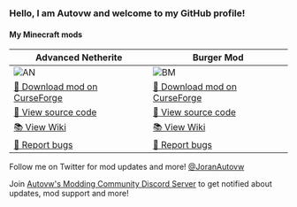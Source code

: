 ### Hello, I am Autovw and welcome to my GitHub profile!

#### My Minecraft mods

| Advanced Netherite | Burger Mod |
|--------------------|------------|
|![AN](https://i.postimg.cc/d0MjycfS/background-advancednetherite.png)|![BM](https://i.postimg.cc/xdPcMj9W/background-burgermod-2-0-bricks.png)|
| [💾 Download mod on CurseForge](https://www.curseforge.com/minecraft/mc-mods/advanced-netherite) | [💾 Download mod on CurseForge](https://www.curseforge.com/minecraft/mc-mods/autovws-burger-mod) |
| [📘 View source code](https://github.com/Autovw/AdvancedNetherite) | [📘 View source code](https://github.com/Autovw/BurgerMod) |
| [📚 View Wiki](https://github.com/Autovw/AdvancedNetherite/wiki) | [📚 View Wiki](https://github.com/Autovw/BurgerMod/wiki) |
| [🐛 Report bugs](https://github.com/Autovw/AdvancedNetherite/issues/new) | [🐛 Report bugs](https://github.com/Autovw/BurgerMod/issues/new) |

Follow me on Twitter for mod updates and more! [@JoranAutovw](https://twitter.com/JoranAutovw)

Join [Autovw's Modding Community Discord Server](https://discord.com/invite/KP3BBatuw5) to get notified about updates, mod support and more!
